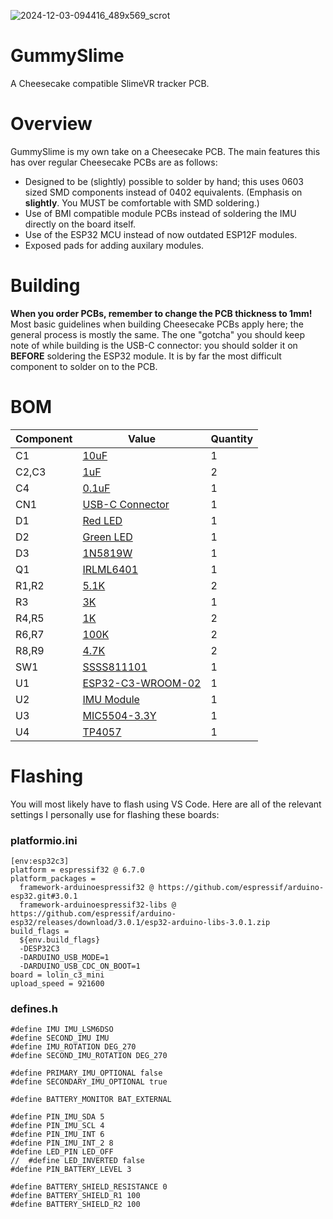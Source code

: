 ![2024-12-03-094416_489x569_scrot](https://github.com/user-attachments/assets/48a8947c-b056-46b4-a418-cf56c6a6d63b)

# GummySlime
A Cheesecake compatible SlimeVR tracker PCB.

# Overview
GummySlime is my own take on a Cheesecake PCB. The main features this has over regular Cheesecake PCBs are as follows:
- Designed to be (slightly) possible to solder by hand; this uses 0603 sized SMD components instead of 0402 equivalents. (Emphasis on **slightly**. You MUST be comfortable with SMD soldering.)
- Use of BMI compatible module PCBs instead of soldering the IMU directly on the board itself.
- Use of the ESP32 MCU instead of now outdated ESP12F modules.
- Exposed pads for adding auxilary modules.

# Building
**When you order PCBs, remember to change the PCB thickness to 1mm!**  
Most basic guidelines when building Cheesecake PCBs apply here; the general process is mostly the same. The one "gotcha" you should keep note of while
building is the USB-C connector: you should solder it on **BEFORE** soldering the ESP32 module. It is by far the most difficult component to solder on
to the PCB.

# BOM
| Component | Value  | Quantity |
| --------- | ------ | -------- |
| C1 | [10uF](https://www.digikey.com/en/products/detail/samsung-electro-mechanics/CL10B106MQ8NRNC/3887606) | 1 |
| C2,C3 | [1uF](https://www.digikey.com/en/products/detail/samsung-electro-mechanics/CL10B105KP8NNNC/3887604) | 2 |
| C4 | [0.1uF](https://www.digikey.com/en/products/detail/yageo/CC0603KRX7R7BB104/302822) | 1 |
| CN1 | [USB-C Connector](https://www.digikey.com/en/products/detail/gct/USB4105-GF-A/11198441) | 1 |
| D1 | [Red LED](https://www.digikey.com/en/products/detail/dialight/5973005507F/9385429) | 1 |
| D2 | [Green LED](https://www.digikey.com/en/products/detail/dialight/5973324507F/9385437) | 1 |
| D3 | [1N5819W](https://www.digikey.com/en/products/detail/smc-diode-solutions/1N5819W/15964237) | 1 |
| Q1 | [IRLML6401](https://www.digikey.com/en/products/detail/infineon-technologies/IRLML6401TRPBF/811442) | 1 |
| R1,R2 | [5.1K](https://www.digikey.com/en/products/detail/vishay-dale/RCS06035K10FKEA/5868559) | 2 |
| R3 | [3K](https://www.digikey.com/en/products/detail/vishay-dale/RCS06033K00FKEA/5868535) | 1 |
| R4,R5 | [1K](https://www.digikey.com/en/products/detail/vishay-dale/RCS06031K00FKEA/5866934) | 2 |
| R6,R7 | [100K](https://www.digikey.com/en/products/detail/vishay-dale/RCS0603100KFKEA/5866946) | 2 |
| R8,R9 | [4.7K](https://www.digikey.com/en/products/detail/vishay-dale/RCS06034K70FKEA/5866938) | 2 |
| SW1 | [SSSS811101](https://www.digikey.com/en/products/detail/alps-alpine/SSSS811101/19529062) | 1 |
| U1 | [ESP32-C3-WROOM-02](https://www.digikey.com/en/products/detail/espressif-systems/ESP32-C3-WROOM-02-H4/14553033) | 1 |
| U2 | [IMU Module](https://store.kouno.xyz/products/lsm6dso-module) | 1 |
| U3 | [MIC5504-3.3Y](https://www.digikey.com/en/products/detail/microchip-technology/MIC5504-3-3YM5-TR/4864018) | 1 |
| U4 | [TP4057](https://www.digikey.com/en/products/detail/evvo/TP4057/22482076) | 1 |

# Flashing
You will most likely have to flash using VS Code. Here are all of the relevant settings I personally use for flashing these boards:

### platformio.ini
```
[env:esp32c3]
platform = espressif32 @ 6.7.0
platform_packages =
  framework-arduinoespressif32 @ https://github.com/espressif/arduino-esp32.git#3.0.1
  framework-arduinoespressif32-libs @ https://github.com/espressif/arduino-esp32/releases/download/3.0.1/esp32-arduino-libs-3.0.1.zip
build_flags =
  ${env.build_flags}
  -DESP32C3
  -DARDUINO_USB_MODE=1
  -DARDUINO_USB_CDC_ON_BOOT=1
board = lolin_c3_mini
upload_speed = 921600
```

### defines.h
```
#define IMU IMU_LSM6DSO
#define SECOND_IMU IMU
#define IMU_ROTATION DEG_270
#define SECOND_IMU_ROTATION DEG_270

#define PRIMARY_IMU_OPTIONAL false
#define SECONDARY_IMU_OPTIONAL true

#define BATTERY_MONITOR BAT_EXTERNAL

#define PIN_IMU_SDA 5
#define PIN_IMU_SCL 4
#define PIN_IMU_INT 6
#define PIN_IMU_INT_2 8
#define LED_PIN LED_OFF
//  #define LED_INVERTED false
#define PIN_BATTERY_LEVEL 3

#define BATTERY_SHIELD_RESISTANCE 0
#define BATTERY_SHIELD_R1 100
#define BATTERY_SHIELD_R2 100
```
